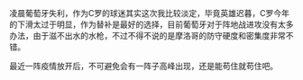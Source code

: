 <!--
 * @Descripttion: 
 * @version: 
 * @Author: ZHIHA
 * @Date: 2022-12-11 09:46:08
 * @LastEditors: ZHIHA
 * @LastEditTime: 2022-12-11 09:48:21
-->
凌晨葡萄牙失利，作为C罗的球迷其实这次我比较淡定，毕竟英雄迟暮，C罗今年的下滑太过于明显，作为替补是最好的选择，目前葡萄牙对于阵地战进攻没有太多办法，由于滋不出水的水枪，不过不得不说的是摩洛哥的防守硬度和密集度非常不错。

最近一阵疫情放开后，不可避免会有一阵子高峰出现，还是能苟住就苟住吧。